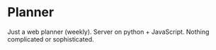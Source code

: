 # Planner
Just a web planner (weekly). Server on python + JavaScript. Nothing complicated or sophisticated.
